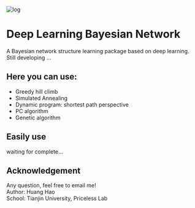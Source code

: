 ![log](https://github.com/Howardhuang98/DLBN/blob/master/images/logo.png)
# Deep Learning Bayesian Network

A Bayesian network structure learning package based on deep learning. Still developing ...  


## Here you can use:
* Greedy hill climb
* Simulated Annealing
* Dynamic program: shortest path perspective
* PC algorithm
* Genetic algorithm 

## Easily use

waiting for complete...



## Acknowledgement
Any question, feel free to email me!  
Author: Huang Hao    
School: Tianjin University, Priceless Lab  

